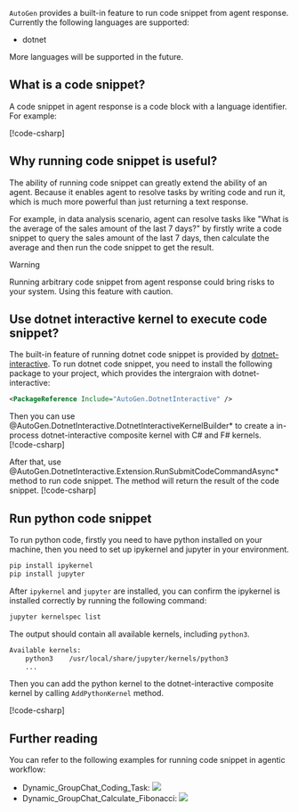 `AutoGen` provides a built-in feature to run code snippet from agent response. Currently the following languages are supported:
- dotnet

More languages will be supported in the future.

## What is a code snippet?
A code snippet in agent response is a code block with a language identifier. For example:

[!code-csharp[](../../sample/AutoGen.BasicSamples/CodeSnippet/RunCodeSnippetCodeSnippet.cs?name=code_snippet_1_3)]

## Why running code snippet is useful?
The ability of running code snippet can greatly extend the ability of an agent. Because it enables agent to resolve tasks by writing code and run it, which is much more powerful than just returning a text response.

For example, in data analysis scenario, agent can resolve tasks like "What is the average of the sales amount of the last 7 days?" by firstly write a code snippet to query the sales amount of the last 7 days, then calculate the average and then run the code snippet to get the result.

> [!WARNING]
> Running arbitrary code snippet from agent response could bring risks to your system. Using this feature with caution.

## Use dotnet interactive kernel to execute code snippet?
The built-in feature of running dotnet code snippet is provided by [dotnet-interactive](https://github.com/dotnet/interactive). To run dotnet code snippet, you need to install the following package to your project, which provides the intergraion with dotnet-interactive:

```xml
<PackageReference Include="AutoGen.DotnetInteractive" />
```

Then you can use @AutoGen.DotnetInteractive.DotnetInteractiveKernelBuilder* to create a in-process dotnet-interactive composite kernel with C# and F# kernels.
[!code-csharp[](../../sample/AutoGen.BasicSamples/CodeSnippet/RunCodeSnippetCodeSnippet.cs?name=code_snippet_1_1)]

After that, use @AutoGen.DotnetInteractive.Extension.RunSubmitCodeCommandAsync* method to run code snippet. The method will return the result of the code snippet.
[!code-csharp[](../../sample/AutoGen.BasicSamples/CodeSnippet/RunCodeSnippetCodeSnippet.cs?name=code_snippet_1_2)]

## Run python code snippet
To run python code, firstly you need to have python installed on your machine, then you need to set up ipykernel and jupyter in your environment.

```bash
pip install ipykernel
pip install jupyter
```

After `ipykernel` and `jupyter` are installed, you can confirm the ipykernel is installed correctly by running the following command:

```bash
jupyter kernelspec list
```

The output should contain all available kernels, including `python3`.

```bash
Available kernels:
    python3    /usr/local/share/jupyter/kernels/python3
    ...
```

Then you can add the python kernel to the dotnet-interactive composite kernel by calling `AddPythonKernel` method.

[!code-csharp[](../../sample/AutoGen.BasicSamples/CodeSnippet/RunCodeSnippetCodeSnippet.cs?name=code_snippet_1_4)]

## Further reading
You can refer to the following examples for running code snippet in agentic workflow:
- Dynamic_GroupChat_Coding_Task:  [![](https://img.shields.io/badge/Open%20on%20Github-grey?logo=github)](https://github.com/ag2ai/ag2/blob/main/dotnet/sample/AutoGen.BasicSample/Example04_Dynamic_GroupChat_Coding_Task.cs)
- Dynamic_GroupChat_Calculate_Fibonacci: [![](https://img.shields.io/badge/Open%20on%20Github-grey?logo=github)](https://github.com/ag2ai/ag2/blob/main/dotnet/sample/AutoGen.BasicSample/Example07_Dynamic_GroupChat_Calculate_Fibonacci.cs)
